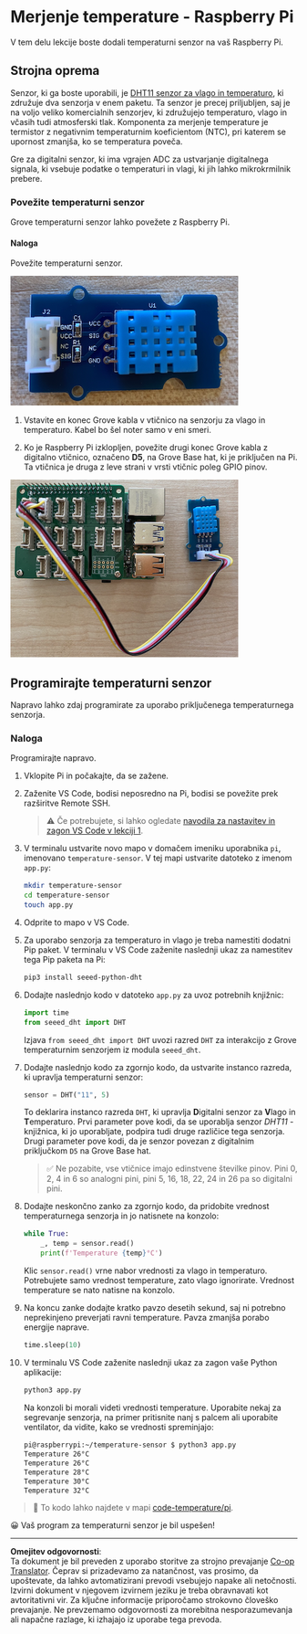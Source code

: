 <!--
CO_OP_TRANSLATOR_METADATA:
{
  "original_hash": "7678f7c67b97ee52d5727496dcd7d346",
  "translation_date": "2025-08-28T15:07:06+00:00",
  "source_file": "2-farm/lessons/1-predict-plant-growth/pi-temp.md",
  "language_code": "sl"
}
-->
# Merjenje temperature - Raspberry Pi

V tem delu lekcije boste dodali temperaturni senzor na vaš Raspberry Pi.

## Strojna oprema

Senzor, ki ga boste uporabili, je [DHT11 senzor za vlago in temperaturo](https://www.seeedstudio.com/Grove-Temperature-Humidity-Sensor-DHT11.html), ki združuje dva senzorja v enem paketu. Ta senzor je precej priljubljen, saj je na voljo veliko komercialnih senzorjev, ki združujejo temperaturo, vlago in včasih tudi atmosferski tlak. Komponenta za merjenje temperature je termistor z negativnim temperaturnim koeficientom (NTC), pri katerem se upornost zmanjša, ko se temperatura poveča.

Gre za digitalni senzor, ki ima vgrajen ADC za ustvarjanje digitalnega signala, ki vsebuje podatke o temperaturi in vlagi, ki jih lahko mikrokrmilnik prebere.

### Povežite temperaturni senzor

Grove temperaturni senzor lahko povežete z Raspberry Pi.

#### Naloga

Povežite temperaturni senzor.

![Grove temperaturni senzor](../../../../../translated_images/grove-dht11.07f8eafceee170043efbb53e1d15722bd4e00fbaa9ff74290b57e9f66eb82c17.sl.png)

1. Vstavite en konec Grove kabla v vtičnico na senzorju za vlago in temperaturo. Kabel bo šel noter samo v eni smeri.

1. Ko je Raspberry Pi izklopljen, povežite drugi konec Grove kabla z digitalno vtičnico, označeno **D5**, na Grove Base hat, ki je priključen na Pi. Ta vtičnica je druga z leve strani v vrsti vtičnic poleg GPIO pinov.

![Grove temperaturni senzor povezan z vtičnico A0](../../../../../translated_images/pi-temperature-sensor.3ff82fff672c8e565ef25a39d26d111de006b825a7e0867227ef4e7fbff8553c.sl.png)

## Programirajte temperaturni senzor

Napravo lahko zdaj programirate za uporabo priključenega temperaturnega senzorja.

### Naloga

Programirajte napravo.

1. Vklopite Pi in počakajte, da se zažene.

1. Zaženite VS Code, bodisi neposredno na Pi, bodisi se povežite prek razširitve Remote SSH.

    > ⚠️ Če potrebujete, si lahko ogledate [navodila za nastavitev in zagon VS Code v lekciji 1](../../../1-getting-started/lessons/1-introduction-to-iot/pi.md).

1. V terminalu ustvarite novo mapo v domačem imeniku uporabnika `pi`, imenovano `temperature-sensor`. V tej mapi ustvarite datoteko z imenom `app.py`:

    ```sh
    mkdir temperature-sensor
    cd temperature-sensor
    touch app.py
    ```

1. Odprite to mapo v VS Code.

1. Za uporabo senzorja za temperaturo in vlago je treba namestiti dodatni Pip paket. V terminalu v VS Code zaženite naslednji ukaz za namestitev tega Pip paketa na Pi:

    ```sh
    pip3 install seeed-python-dht
    ```

1. Dodajte naslednjo kodo v datoteko `app.py` za uvoz potrebnih knjižnic:

    ```python
    import time
    from seeed_dht import DHT
    ```

    Izjava `from seeed_dht import DHT` uvozi razred `DHT` za interakcijo z Grove temperaturnim senzorjem iz modula `seeed_dht`.

1. Dodajte naslednjo kodo za zgornjo kodo, da ustvarite instanco razreda, ki upravlja temperaturni senzor:

    ```python
    sensor = DHT("11", 5)
    ```

    To deklarira instanco razreda `DHT`, ki upravlja **D**igitalni senzor za **V**lago in **T**emperaturo. Prvi parameter pove kodi, da se uporablja senzor *DHT11* - knjižnica, ki jo uporabljate, podpira tudi druge različice tega senzorja. Drugi parameter pove kodi, da je senzor povezan z digitalnim priključkom `D5` na Grove Base hat.

    > ✅ Ne pozabite, vse vtičnice imajo edinstvene številke pinov. Pini 0, 2, 4 in 6 so analogni pini, pini 5, 16, 18, 22, 24 in 26 pa so digitalni pini.

1. Dodajte neskončno zanko za zgornjo kodo, da pridobite vrednost temperaturnega senzorja in jo natisnete na konzolo:

    ```python
    while True:
        _, temp = sensor.read()
        print(f'Temperature {temp}°C')
    ```

    Klic `sensor.read()` vrne nabor vrednosti za vlago in temperaturo. Potrebujete samo vrednost temperature, zato vlago ignorirate. Vrednost temperature se nato natisne na konzolo.

1. Na koncu zanke dodajte kratko pavzo desetih sekund, saj ni potrebno neprekinjeno preverjati ravni temperature. Pavza zmanjša porabo energije naprave.

    ```python
    time.sleep(10)
    ```

1. V terminalu VS Code zaženite naslednji ukaz za zagon vaše Python aplikacije:

    ```sh
    python3 app.py
    ```

    Na konzoli bi morali videti vrednosti temperature. Uporabite nekaj za segrevanje senzorja, na primer pritisnite nanj s palcem ali uporabite ventilator, da vidite, kako se vrednosti spreminjajo:

    ```output
    pi@raspberrypi:~/temperature-sensor $ python3 app.py 
    Temperature 26°C
    Temperature 26°C
    Temperature 28°C
    Temperature 30°C
    Temperature 32°C
    ```

> 💁 To kodo lahko najdete v mapi [code-temperature/pi](../../../../../2-farm/lessons/1-predict-plant-growth/code-temperature/pi).

😀 Vaš program za temperaturni senzor je bil uspešen!

---

**Omejitev odgovornosti**:  
Ta dokument je bil preveden z uporabo storitve za strojno prevajanje [Co-op Translator](https://github.com/Azure/co-op-translator). Čeprav si prizadevamo za natančnost, vas prosimo, da upoštevate, da lahko avtomatizirani prevodi vsebujejo napake ali netočnosti. Izvirni dokument v njegovem izvirnem jeziku je treba obravnavati kot avtoritativni vir. Za ključne informacije priporočamo strokovno človeško prevajanje. Ne prevzemamo odgovornosti za morebitna nesporazumevanja ali napačne razlage, ki izhajajo iz uporabe tega prevoda.